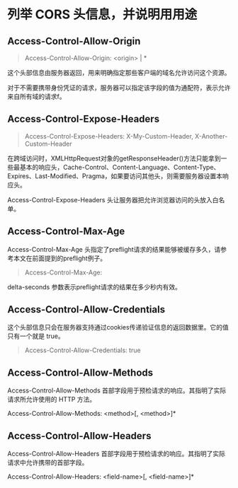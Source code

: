 # 列举 CORS 头信息，并说明⽤用途

## Access-Control-Allow-Origin
>Access-Control-Allow-Origin: \<origin> | *

这个头部信息由服务器返回，用来明确指定那些客户端的域名允许访问这个资源。

对于不需要携带身份凭证的请求，服务器可以指定该字段的值为通配符，表示允许来自所有域的请求f。

## Access-Control-Expose-Headers
>Access-Control-Expose-Headers: X-My-Custom-Header, X-Another-Custom-Header

在跨域访问时，XMLHttpRequest对象的getResponseHeader()方法只能拿到一些最基本的响应头，Cache-Control、Content-Language、Content-Type、Expires、Last-Modified、Pragma，如果要访问其他头，则需要服务器设置本响应头。

Access-Control-Expose-Headers 头让服务器把允许浏览器访问的头放入白名单。
## Access-Control-Max-Age
Access-Control-Max-Age 头指定了preflight请求的结果能够被缓存多久，请参考本文在前面提到的preflight例子。

>Access-Control-Max-Age: <delta-seconds>

delta-seconds 参数表示preflight请求的结果在多少秒内有效。

## Access-Control-Allow-Credentials
这个头部信息只会在服务器支持通过cookies传递验证信息的返回数据里。它的值只有一个就是 true。

>Access-Control-Allow-Credentials: true

## Access-Control-Allow-Methods
Access-Control-Allow-Methods 首部字段用于预检请求的响应。其指明了实际请求所允许使用的 HTTP 方法。

Access-Control-Allow-Methods: \<method>[, \<method>]*


## Access-Control-Allow-Headers
Access-Control-Allow-Headers 首部字段用于预检请求的响应。其指明了实际请求中允许携带的首部字段。

Access-Control-Allow-Headers: \<field-name>[, \<field-name>]*